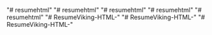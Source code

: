 "# resumehtml" 
"# resumehtml" 
"# resumehtml" 
"# resumehtml" 
"# resumehtml" 
"# ResumeViking-HTML-" 
"# ResumeViking-HTML-" 
"# ResumeViking-HTML-" 
